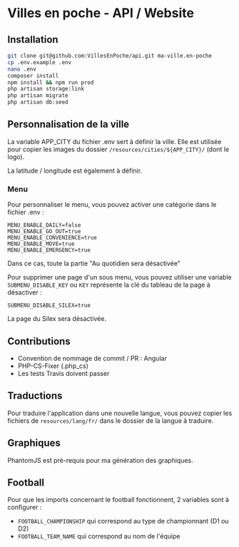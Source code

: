 Villes en poche - API / Website
=================================

## Installation

```bash
git clone git@github.com:VillesEnPoche/api.git ma-ville.en-poche
cp .env.example .env
nano .env
composer install
npm install && npm run prod
php artisan storage:link
php artisan migrate
php artisan db:seed
```

## Personnalisation de la ville

La variable APP_CITY du fichier .env sert à définir la ville.
Elle est utilisée pour copier les images du dossier `/resources/cities/${APP_CITY}/` (dont le logo).

La latitude / longitude est également à définir.

### Menu

Pour personnaliser le menu, vous pouvez activer une catégorie dans le fichier .env :

```dotenv
MENU_ENABLE_DAILY=false
MENU_ENABLE_GO_OUT=true
MENU_ENABLE_CONVENIENCE=true
MENU_ENABLE_MOVE=true
MENU_ENABLE_EMERGENCY=true
```

Dans ce cas, toute la partie "Au quotidien sera désactivée"

Pour supprimer une page d'un sous menu, vous pouvez utiliser une variable `SUBMENU_DISABLE_KEY`
ou `KEY` représente la clé du tableau de la page à désactiver :

```dotenv
SUBMENU_DISABLE_SILEX=true
```

La page du Silex sera désactivée.


## Contributions

- Convention de nommage de commit / PR : Angular
- PHP-CS-Fixer (.php_cs)
- Les tests Travis doivent passer

## Traductions

Pour traduire l'application dans une nouvelle langue, vous pouvez copier les fichiers de `resources/lang/fr/` dans le dossier de la langue à traduire.

## Graphiques

PhantomJS est pré-requis pour ma génération des graphiques.

## Football

Pour que les imports concernant le football fonctionnent, 2 variables sont à configurer :
- `FOOTBALL_CHAMPIONSHIP` qui correspond au type de championnant (D1 ou D2)
- `FOOTBALL_TEAM_NAME` qui correspond au nom de l'équipe